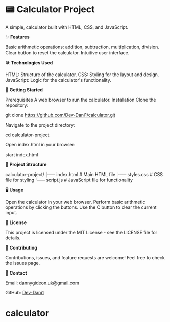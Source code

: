 # 📟 Calculator Project

A simple, calculator built with HTML, CSS, and JavaScript.

✨ **Features**

   Basic arithmetic operations: addition, subtraction, multiplication, division.
   Clear button to reset the calculator.
   Intuitive user interface.

🛠️ **Technologies Used**

   HTML: Structure of the calculator.
   CSS: Styling for the layout and design.
   JavaScript: Logic for the calculator's functionality.

🚀 **Getting Started**

  Prerequisites
   A web browser to run the calculator.
   Installation
   Clone the repository:

 git clone https://github.com/Dev-Dani1/calculator.git
 
 Navigate to the project directory:
 
  cd calculator-project
 
 Open index.html in your browser:
 
  start index.html

📂 **Project Structure**

  calculator-project/
   ├── index.html        # Main HTML file
   ├── styles.css        # CSS file for styling
   └── script.js         # JavaScript file for functionality

🖥️ **Usage**

  Open the calculator in your web browser.
  Perform basic arithmetic operations by clicking the buttons.
  Use the C button to clear the current input.

📝 **License**

  This project is licensed under the MIT License - see the LICENSE file for details.

🤝 **Contributing**

  Contributions, issues, and feature requests are welcome! Feel free to check the issues page.

📧 **Contact**

  Email: dannygideon.uk@gmail.com

  GitHub: [Dev-Dani1](https://github.com/Dev-Dani1)

# calculator
